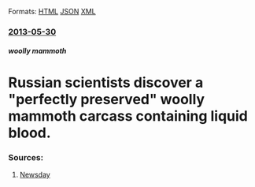 
Formats: [HTML](/news/2013/05/30/russian-scientists-discover-a-perfectly-preserved-woolly-mammoth-carcass-containing-liquid-blood.html)  [JSON](/news/2013/05/30/russian-scientists-discover-a-perfectly-preserved-woolly-mammoth-carcass-containing-liquid-blood.json)  [XML](/news/2013/05/30/russian-scientists-discover-a-perfectly-preserved-woolly-mammoth-carcass-containing-liquid-blood.xml)  

### [2013-05-30](/news/2013/05/30/index.md)

##### woolly mammoth
# Russian scientists discover a "perfectly preserved" woolly mammoth carcass containing liquid blood. 




### Sources:

1. [Newsday](http://www.newsday.com/news/world/russians-find-perfectly-preserved-woolly-mammoth-carcass-with-liquid-blood-1.5373969)
